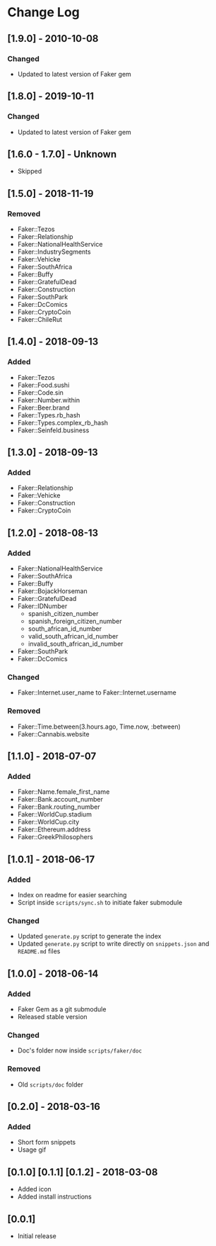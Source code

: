 # Change Log
<!--
All notable changes to the "faker-snippets" extension will be documented in this file.

Check [Keep a Changelog](http://keepachangelog.com/) for recommendations on how to structure this file.
-->
<!--
## [Unreleased]
-
-->
## [1.9.0] - 2010-10-08
### Changed
- Updated to latest version of Faker gem

## [1.8.0] - 2019-10-11
### Changed
- Updated to latest version of Faker gem

## [1.6.0 - 1.7.0] - Unknown
- Skipped

## [1.5.0] - 2018-11-19
### Removed
- Faker::Tezos
- Faker::Relationship
- Faker::NationalHealthService
- Faker::IndustrySegments
- Faker::Vehicke
- Faker::SouthAfrica
- Faker::Buffy
- Faker::GratefulDead
- Faker::Construction
- Faker::SouthPark
- Faker::DcComics
- Faker::CryptoCoin
- Faker::ChileRut

## [1.4.0] - 2018-09-13
### Added
- Faker::Tezos
- Faker::Food.sushi
- Faker::Code.sin
- Faker::Number.within
- Faker::Beer.brand
- Faker::Types.rb_hash
- Faker::Types.complex_rb_hash
- Faker::Seinfeld.business

## [1.3.0] - 2018-09-13
### Added
- Faker::Relationship
- Faker::Vehicke
- Faker::Construction
- Faker::CryptoCoin

## [1.2.0] - 2018-08-13
### Added
- Faker::NationalHealthService
- Faker::SouthAfrica
- Faker::Buffy
- Faker::BojackHorseman
- Faker::GratefulDead
- Faker::IDNumber
    - spanish_citizen_number
    - spanish_foreign_citizen_number
    - south_african_id_number
    - valid_south_african_id_number
    - invalid_south_african_id_number
- Faker::SouthPark
- Faker::DcComics

### Changed
- Faker::Internet.user_name to Faker::Internet.username

### Removed
- Faker::Time.between(3.hours.ago, Time.now, :between)
- Faker::Cannabis.website

## [1.1.0] - 2018-07-07
### Added
- Faker::Name.female_first_name
- Faker::Bank.account_number
- Faker::Bank.routing_number
- Faker::WorldCup.stadium
- Faker::WorldCup.city
- Faker::Ethereum.address
- Faker::GreekPhilosophers

## [1.0.1] - 2018-06-17
### Added
- Index on readme for easier searching
- Script inside `scripts/sync.sh` to initiate faker submodule

### Changed
- Updated `generate.py` script to generate the index
- Updated `generate.py` script to write directly on `snippets.json` and `README.md` files

## [1.0.0] - 2018-06-14
### Added
- Faker Gem as a git submodule
- Released stable version

### Changed
- Doc's folder now inside `scripts/faker/doc`

### Removed
- Old `scripts/doc` folder

## [0.2.0] - 2018-03-16
### Added
- Short form snippets
- Usage gif

## [0.1.0] [0.1.1] [0.1.2] - 2018-03-08
- Added icon
- Added install instructions

## [0.0.1]
- Initial release
